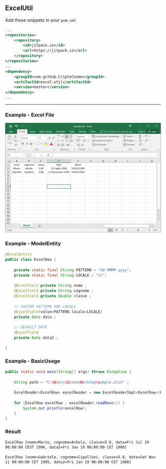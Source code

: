 ## ExcelUtil 

Add these snippets in your `pom.xml`

```xml
...
<repositories>
    <repository>
        <id>jitpack.io</id>
        <url>https://jitpack.io</url>
    </repository>
</repositories>
...
<dependency>
    <groupId>com.github.CriptoCosmo</groupId>
    <artifactId>excel-util</artifactId>
    <version>master</version>
</dependency>
...
```



------

### Example - Excel File 

![Example Excel File](.//images//excel.png)

### Example - ModelEntity

```java
@ExcelEntity
public class ExcelRow {
	
	private static final String PATTERN = "dd MMMM yyyy";
	private static final String LOCALE = "it";
	
	@ExcelField private String nome ;
	@ExcelField private String cognome ;
	@ExcelField private Double classe ;
	
	// CUSTOM PATTERN AND LOCALE 
	@ExcelField(value=PATTERN,locale=LOCALE) 
	private Date data ;
    
	// DEFAULT DATE 
	@ExcelField 
	private Date data2 ;

}
```

### Example - BasicUsage		

```java
public static void main(String[] args) throws Exception {
	
    String path = "C:\Users\Cosmo\Desktop\sample.xlsx" ;
	
	ExcelReader<ExcelRow> excelReader = new ExcelReaderImpl<ExcelRow>(ExcelRow.class,path);
	
	for (ExcelRow excelRow : excelReader.readRows()) {
		System.out.println(excelRow);
	}
}
```
### Result 

```shell
ExcelRow [nome=Mario, cognome=Arbola, classe=5.0, data=Fri Jul 19 00:00:00 CEST 1996, data2=Fri Jan 19 00:00:00 CET 1900]

ExcelRow [nome=Gabriele, cognome=Cipolloni, classe=5.0, data=Sat Nov 11 00:00:00 CET 1995, data2=Fri Jan 19 00:00:00 CET 1900]
```
